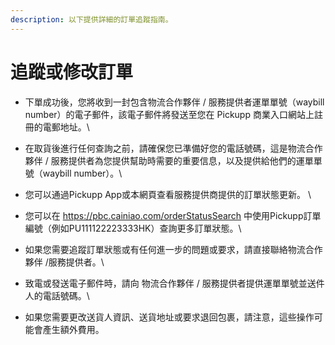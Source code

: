 ```yaml
---
description: 以下提供詳細的訂單追蹤指南。
---
```


# 追蹤或修改訂單

* 下單成功後，您將收到一封包含物流合作夥伴 / 服務提供者運單單號（waybill number）的電子郵件，該電子郵件將發送至您在 Pickupp 商業入口網站上註冊的電郵地址。\

* 在取貨後進行任何查詢之前，請確保您已準備好您的電話號碼，這是物流合作夥伴 / 服務提供者為您提供幫助時需要的重要信息，以及提供給他們的運單單號（waybill number）。\

* 您可以通過Pickupp App或本網頁查看服務提供商提供的訂單狀態更新。 \

* 您可以在 https://pbc.cainiao.com/orderStatusSearch 中使用Pickupp訂單編號（例如PU111122223333HK）查詢更多訂單狀態。\

* 如果您需要追蹤訂單狀態或有任何進一步的問題或要求，請直接聯絡物流合作夥伴 /服務提供者。\

* 致電或發送電子郵件時，請向 物流合作夥伴 / 服務提供者提供運單單號並送件人的電話號碼。\

* 如果您需要更改送貨人資訊、送貨地址或要求退回包裹，請注意，這些操作可能會產生額外費用。
